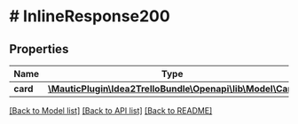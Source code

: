 # # InlineResponse200

## Properties

Name | Type | Description | Notes
------------ | ------------- | ------------- | -------------
**card** | [**\MauticPlugin\Idea2TrelloBundle\Openapi\lib\Model\Card**](.md) |  | [optional] 

[[Back to Model list]](../../README.md#documentation-for-models) [[Back to API list]](../../README.md#documentation-for-api-endpoints) [[Back to README]](../../README.md)


